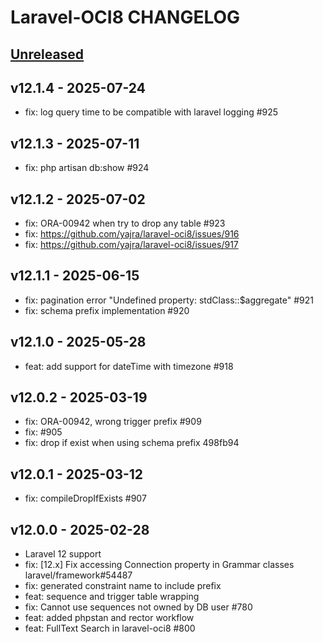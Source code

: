 # Laravel-OCI8 CHANGELOG

## [Unreleased](https://github.com/yajra/laravel-oci8/compare/master...12.x)

## v12.1.4 - 2025-07-24

- fix: log query time to be compatible with laravel logging #925

## v12.1.3 - 2025-07-11

- fix: php artisan db:show #924

## v12.1.2 - 2025-07-02

- fix: ORA-00942 when try to drop any table #923
- fix: https://github.com/yajra/laravel-oci8/issues/916
- fix: https://github.com/yajra/laravel-oci8/issues/917

## v12.1.1 - 2025-06-15

- fix: pagination error "Undefined property: stdClass::$aggregate" #921
- fix: schema prefix implementation #920

## v12.1.0 - 2025-05-28

- feat: add support for dateTime with timezone #918

## v12.0.2 - 2025-03-19

- fix: ORA-00942, wrong trigger prefix #909
- fix: #905 
- fix: drop if exist when using schema prefix 498fb94

## v12.0.1 - 2025-03-12

- fix: compileDropIfExists #907

## v12.0.0 - 2025-02-28

- Laravel 12 support
- fix: [12.x] Fix accessing Connection property in Grammar classes laravel/framework#54487 
- fix: generated constraint name to include prefix 
- feat: sequence and trigger table wrapping 
- fix: Cannot use sequences not owned by DB user #780
- feat: added phpstan and rector workflow
- feat: FullText Search in laravel-oci8 #800
